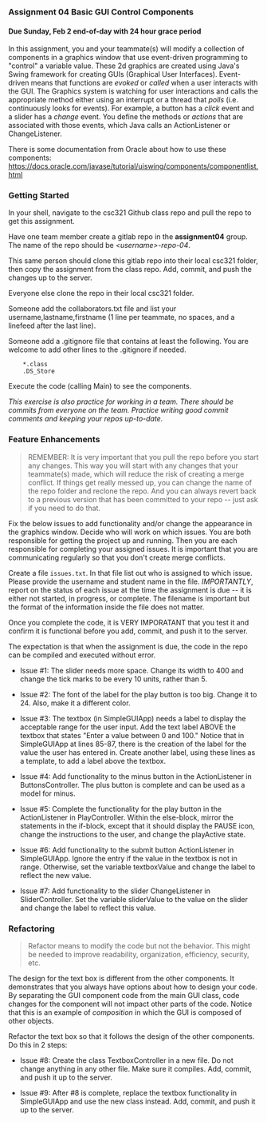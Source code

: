 ### Assignment 04 Basic GUI Control Components

#### Due Sunday, Feb 2 end-of-day with 24 hour grace period

In this assignment, you and your teammate(s) will modify a collection of components in a graphics window that use event-driven programming to "control" a variable value. These 2d graphics are created using Java's Swing framework for creating GUIs (Graphical User Interfaces). Event-driven means that functions are _evoked_ or _called_ when a user interacts with the GUI. The Graphics system is watching for user interactions and calls the appropriate method either using an interrupt or a thread that _polls_ (i.e. continuously looks for events). For example, a button has a _click_ event and a slider has a _change_ event. You define the methods or _actions_ that are associated with those events, which Java calls an ActionListener or ChangeListener.

There is some documentation from Oracle about how to use these components: https://docs.oracle.com/javase/tutorial/uiswing/components/componentlist.html

### Getting Started

In your shell, navigate to the csc321 Github class repo and pull the repo to get this assignment.

Have one team member create a gitlab repo in the **assignment04** group. The name of the repo should be *\<username\>-repo-04*.

This same person should clone this gitlab repo into their local csc321 folder, then copy the assignment from the class repo. Add, commit, and push the changes up to the server.

Everyone else clone the repo in their local csc321 folder. 

Someone add the collaborators.txt file and list your username,lastname,firstname (1 line per teammate, no spaces, and a linefeed after the last line).

Someone add a .gitignore file that contains at least the following. You are welcome to add other lines to the .gitignore if needed.

```
	*.class
	.DS_Store
```

Execute the code (calling Main) to see the components.

_This exercise is also practice for working in a team. There should be commits from everyone on the team. Practice writing good commit comments and keeping your repos up-to-date._

### Feature Enhancements

> REMEMBER: It is very important that you pull the repo before you start any changes. This way you will start with any changes that your teammate(s) made, which will reduce the risk of creating a merge conflict. If things get really messed up, you can change the name of the repo folder and reclone the repo. And you can always revert back to a previous version that has been committed to your repo -- just ask if you need to do that.

Fix the below issues to add functionality and/or change the appearance in the graphics window. Decide who will work on which issues. You are both responsible for getting the project up and running. Then you are each responsible for completing your assigned issues. It is important that you are communicating regularly so that you don't create merge conflicts.

Create a file `issues.txt`. In that file list out who is assigned to which issue. Please provide the username and student name in the file. *IMPORTANTLY*, report on the status of each issue at the time the assignment is due -- it is either not started, in progress, or complete. The filename is important but the format of the information inside the file does not matter.

Once you complete the code, it is VERY IMPORATANT that you test it and confirm it is functional before you add, commit, and push it to the server.

The expectation is that when the assignment is due, the code in the repo can be compiled and executed without error.

- Issue #1: The slider needs more space. Change its width to 400 and change the tick marks to be every 10 units, rather than 5.

- Issue #2: The font of the label for the play button is too big. Change it to 24. Also, make it a different color.

- Issue #3: The textbox (in SimpleGUIApp) needs a label to display the acceptable range for the user input. Add the text label ABOVE the textbox that states "Enter a value between 0 and 100." Notice that in SimpleGUIApp at lines 85-87, there is the creation of the label for the value the user has entered in. Create another label, using these lines as a template, to add a label above the textbox.

- Issue #4: Add functionality to the minus button in the ActionListener in ButtonsController. The plus button is complete and can be used as a model for minus.

- Issue #5: Complete the functionality for the play button in the ActionListener in PlayController. Within the else-block, mirror the statements in the if-block, except that it should display the PAUSE icon, change the instructions to the user, and change the playActive state.

- Issue #6: Add functionality to the submit button ActionListener in SimpleGUIApp. Ignore the entry if the value in the textbox is not in range. Otherwise, set the variable textboxValue and change the label to reflect the new value.

- Issue #7: Add functionality to the slider ChangeListener in SliderController. Set the variable sliderValue to the value on the slider and change the label to reflect this value.

### Refactoring

> Refactor means to modify the code but not the behavior. This might be needed to improve readability, organization, efficiency, security, etc.

The design for the text box is different from the other components. It demonstrates that you always have options about how to design your code. By  separating the GUI component code from the main GUI class, code changes for the component will not impact other parts of the code. Notice that this is an example of _composition_ in which the GUI is composed of other objects. 

Refactor the text box so that it follows the design of the other components. Do this in 2 steps:

- Issue #8: Create the class TextboxController in a new file. Do not change anything in any other file. Make sure it compiles. Add, commit, and push it up to the server.

- Issue #9: After #8 is complete, replace the textbox functionality in SimpleGUIApp and use the new class instead. Add, commit, and push it up to the server.
















